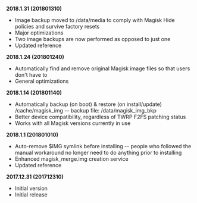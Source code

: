 **2018.1.31 (201801310)**
- Image backup moved to /data/media to comply with Magisk Hide policies and survive factory resets
- Major optimizations
- Two image backups are now performed as opposed to just one
- Updated reference

**2018.1.24 (201801240)**
- Automatically find and remove original Magisk image files so that users don't have to
- General optimizations

**2018.1.14 (201801140)**
- Automatically backup (on boot) & restore (on install/update) /cache/magisk_img -- backup file: /data/magisk_img_bkp
- Better device compatibility, regardless of TWRP F2FS patching status
- Works with all Magisk versions currently in use

**2018.1.1 (201801010)**
- Auto-remove $IMG symlink before installing -- people who followed the manual workaround no longer need to do anything prior to installing
- Enhanced magisk_merge.img creation service
- Updated reference

**2017.12.31 (201712310)**
- Initial version
- Initial release

